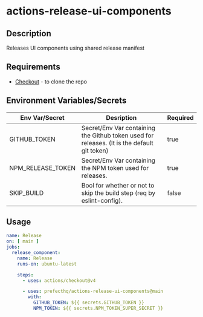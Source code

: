 # actions-release-ui-components
## Description
Releases UI components using shared release manifest

## Requirements
- [Checkout](https://github.com/actions/checkout) - to clone the repo

## Environment Variables/Secrets

| Env Var/Secret | Desription | Required |
|-------|------------|----------|
| GITHUB_TOKEN | Secret/Env Var containing the Github token used for releases. (It is the default git token) | true |
| NPM_RELEASE_TOKEN | Secret/Env Var containing the NPM token used for releases. | true |
| SKIP_BUILD | Bool for whether or not to skip the build step (req by eslint-config). | false |

## Usage
```yaml
name: Release
on: [ main ]
jobs:
  release_component:
    name: Release
    runs-on: ubuntu-latest

    steps:
      - uses: actions/checkout@v4

      - uses: prefecthq/actions-release-ui-components@main
        with:
          GITHUB_TOKEN: ${{ secrets.GITHUB_TOKEN }}
          NPM_TOKEN: ${{ secrets.NPM_TOKEN_SUPER_SECRET }}
```